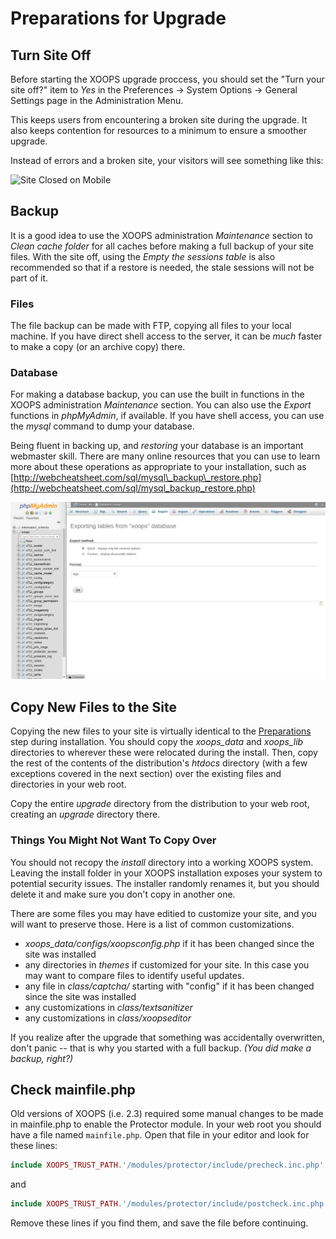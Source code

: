 # Preparations for Upgrade​

## Turn Site Off

Before starting the XOOPS upgrade proccess, you should set the "Turn your site off?" item to _Yes_ in the Preferences -&gt; System Options -&gt; General Settings page in the Administration Menu.

This keeps users from encountering a broken site during the upgrade. It also keeps contention for resources to a minimum to ensure a smoother upgrade.

Instead of errors and a broken site, your visitors will see something like this:

![Site Closed on Mobile](../../.gitbook/assets/mobile-site-closed.png)

## Backup

It is a good idea to use the XOOPS administration _Maintenance_ section to _Clean cache folder_ for all caches before making a full backup of your site files. With the site off, using the _Empty the sessions table_ is also recommended so that if a restore is needed, the stale sessions will not be part of it.

### Files

The file backup can be made with FTP, copying all files to your local machine. If you have direct shell access to the server, it can be _much_ faster to make a copy \(or an archive copy\) there.

### Database

For making a database backup, you can use the built in functions in the XOOPS administration _Maintenance_ section. You can also use the _Export_ functions in _phpMyAdmin_, if available. If you have shell access, you can use the _mysql_ command to dump your database.

Being fluent in backing up, and _restoring_ your database is an important webmaster skill. There are many online resources that you can use to learn more about these operations as appropriate to your installation, such as [http://webcheatsheet.com/sql/mysql\_backup\_restore.php](http://webcheatsheet.com/sql/mysql_backup_restore.php)

![phpMyAdmin Export](../../.gitbook/assets/phpmyadmin-export-01.png)

## Copy New Files to the Site

Copying the new files to your site is virtually identical to the [Preparations](../../installation/preparations/) step during installation. You should copy the _xoops\_data_ and _xoops\_lib_ directories to wherever these were relocated during the install. Then, copy the rest of the contents of the distribution's _htdocs_ directory \(with a few exceptions covered in the next section\) over the existing files and directories in your web root.

Copy the entire _upgrade_ directory from the distribution to your web root, creating an _upgrade_ directory there.

### Things You Might Not Want To Copy Over

You should not recopy the _install_ directory into a working XOOPS system. Leaving the install folder in your XOOPS installation exposes your system to potential security issues. The installer randomly renames it, but you should delete it and make sure you don't copy in another one.

There are some files you may have editied to customize your site, and you will want to preserve those. Here is a list of common customizations.

* _xoops\_data/configs/xoopsconfig.php_ if it has been changed since the site was installed
* any directories in _themes_ if customized for your site. In this case you may want to compare files to identify useful updates.
* any file in _class/captcha/_ starting with "config" if it has been changed since the site was installed
* any customizations in _class/textsanitizer_
* any customizations in _class/xoopseditor_

If you realize after the upgrade that something was accidentally overwritten, don't panic -- that is why you started with a full backup. _\(You did make a backup, right?\)_

## Check mainfile.php

Old versions of XOOPS \(i.e. 2.3\) required some manual changes to be made in mainfile.php to enable the Protector module. In your web root you should have a file named `mainfile.php`. Open that file in your editor and look for these lines:

```php
include XOOPS_TRUST_PATH.'/modules/protector/include/precheck.inc.php' ;
```

and

```php
include XOOPS_TRUST_PATH.'/modules/protector/include/postcheck.inc.php' ;
```

Remove these lines if you find them, and save the file before continuing.

